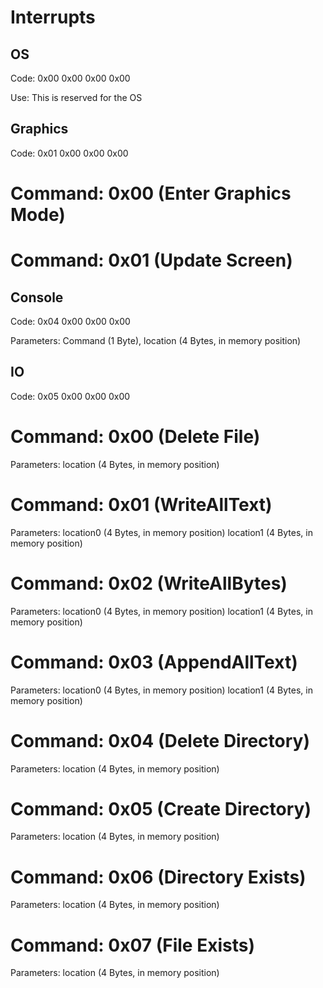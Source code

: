 # Interrupts

## OS

Code: 0x00 0x00 0x00 0x00

Use: This is reserved for the OS

## Graphics

Code: 0x01 0x00 0x00 0x00

# Command: 0x00 (Enter Graphics Mode)

# Command: 0x01 (Update Screen)

## Console

Code: 0x04 0x00 0x00 0x00

Parameters: Command (1 Byte), location (4 Bytes, in memory position)

## IO

Code: 0x05 0x00 0x00 0x00

# Command: 0x00 (Delete File)

Parameters: location (4 Bytes, in memory position)

# Command: 0x01 (WriteAllText)

Parameters: location0 (4 Bytes, in memory position) location1 (4 Bytes, in memory position)

# Command: 0x02 (WriteAllBytes)

Parameters: location0 (4 Bytes, in memory position) location1 (4 Bytes, in memory position)

# Command: 0x03 (AppendAllText)

Parameters: location0 (4 Bytes, in memory position) location1 (4 Bytes, in memory position)

# Command: 0x04 (Delete Directory)

Parameters: location (4 Bytes, in memory position)

# Command: 0x05 (Create Directory)

Parameters: location (4 Bytes, in memory position)

# Command: 0x06 (Directory Exists)

Parameters: location (4 Bytes, in memory position)

# Command: 0x07 (File Exists)

Parameters: location (4 Bytes, in memory position)

